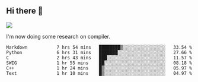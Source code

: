 


<!--
**liusy58/liusy58** is a ✨ _special_ ✨ repository because its `README.md` (this file) appears on your GitHub profile.

Here are some ideas to get you started:

- 🔭 I’m currently working on ...
- 🌱 I’m currently learning ...
- 👯 I’m looking to collaborate on ...
- 🤔 I’m looking for help with ...
- 💬 Ask me about ...
- 📫 How to reach me: ...
- 😄 Pronouns: ...
- ⚡ Fun fact: ...
-->
<!--
![](https://komarev.com/ghpvc/?username=liusy58&color=brightgreen&label=PROFILE+VIEWS)




- 🔭 I’m currently working on my .
- 📫 How to reach me:plz contact me by [email](liusy58@,ail2.sysu.edu.cn) or WeChat(LIUSIYU_58)
- 🏫 I'm an undergraduate in Sun-Yat-sen University majoring in the computer science. Expected to graduate in Spring 2021.
- 👯 I'm now interested in System such as OS, Compiler and Database. 
- 🤔 I’m looking for help with Database System.
-->

## Hi there 👋
![](https://komarev.com/ghpvc/?username=liusy58&color=brightgreen&label=PROFILE+VIEWS)



I'm now doing some research on compiler.



 <!--START_SECTION:waka-->

```text
Markdown           7 hrs 54 mins   ████████▒░░░░░░░░░░░░░░░░   33.54 %
Python             6 hrs 31 mins   ███████░░░░░░░░░░░░░░░░░░   27.66 %
C                  2 hrs 43 mins   ███░░░░░░░░░░░░░░░░░░░░░░   11.57 %
SWIG               1 hr 55 mins    ██░░░░░░░░░░░░░░░░░░░░░░░   08.18 %
C++                1 hr 24 mins    █▒░░░░░░░░░░░░░░░░░░░░░░░   05.97 %
Text               1 hr 10 mins    █▒░░░░░░░░░░░░░░░░░░░░░░░   04.97 %
```

<!--END_SECTION:waka-->
